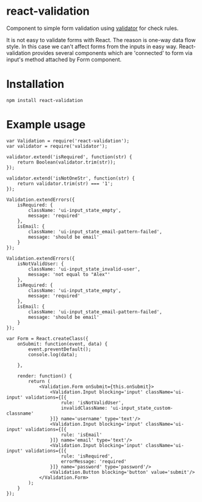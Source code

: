 # react-validation

Component to simple form validation using <a href="https://github.com/chriso/validator.js">validator</a> for check rules.

It is not easy to validate forms with React. The reason is one-way data flow style.
In this case we can't affect forms from the inputs in easy way.
React-validation provides several components which are 'connected' to form via input's method attached by Form component.

# Installation

``
npm install react-validation
``

# Example usage

```
var Validation = require('react-validation');
var validator = require('validator');

validator.extend('isRequired', function(str) {
    return Boolean(validator.trim(str));
});

validator.extend('isNotOneStr', function(str) {
    return validator.trim(str) === '1';
});

Validation.extendErrors({
    isRequired: {
        className: 'ui-input_state_empty',
        message: 'required'
    },
    isEmail: {
        className: 'ui-input_state_email-pattern-failed',
        message: 'should be email'
    }
});

Validation.extendErrors({
    isNotValidUser: {
        className: 'ui-input_state_invalid-user',
        message: 'not equal to "Alex"'
    },
    isRequired: {
        className: 'ui-input_state_empty',
        message: 'required'
    },
    isEmail: {
        className: 'ui-input_state_email-pattern-failed',
        message: 'should be email'
    }
});

var Form = React.createClass({
    onSubmit: function(event, data) {
        event.preventDefault();
        console.log(data);

    },

    render: function() {
        return (
            <Validation.Form onSubmit={this.onSubmit}>
                <Validation.Input blocking='input' className='ui-input' validations={[{
                    rule: 'isNotValidUser',
                    invalidClassName: 'ui-input_state_custom-classname'
                }]} name='username' type='text'/>
                <Validation.Input blocking='input' className='ui-input' validations={[{
                    rule: 'isEmail'
                }]} name='email' type='text'/>
                <Validation.Input blocking='input' className='ui-input' validations={[{
                    rule: 'isRequired',
                    errorMessage: 'required'
                }]} name='password' type='password'/>
                <Validation.Button blocking='button' value='submit'/>
            </Validation.Form>
        );
    }
});
```
